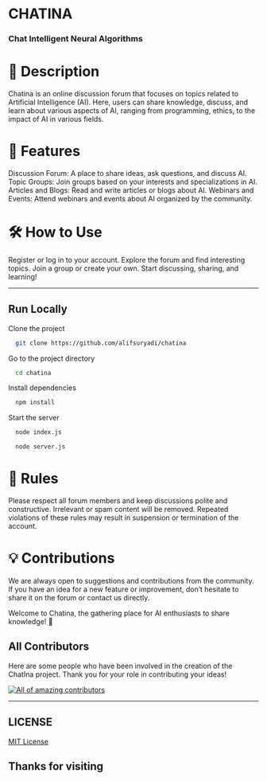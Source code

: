 # CHATINA
### Chat Intelligent Neural Algorithms

# 📖 Description
Chatina is an online discussion forum that focuses on topics related to Artificial Intelligence (AI). Here, users can share knowledge, discuss, and learn about various aspects of AI, ranging from programming, ethics, to the impact of AI in various fields.

# 🚀 Features
Discussion Forum: A place to share ideas, ask questions, and discuss AI.
Topic Groups: Join groups based on your interests and specializations in AI.
Articles and Blogs: Read and write articles or blogs about AI.
Webinars and Events: Attend webinars and events about AI organized by the community.


# 🛠️ How to Use
Register or log in to your account.
Explore the forum and find interesting topics.
Join a group or create your own.
Start discussing, sharing, and learning!


---
## Run Locally

Clone the project

```bash
  git clone https://github.com/alifsuryadi/chatina
```

Go to the project directory

```bash
  cd chatina
```

Install dependencies

```bash
  npm install
```

Start the server

```bash
  node index.js
```

```bash
  node server.js
```


# 📜 Rules
Please respect all forum members and keep discussions polite and constructive.
Irrelevant or spam content will be removed.
Repeated violations of these rules may result in suspension or termination of the account.


# 💡 Contributions
We are always open to suggestions and contributions from the community. If you have an idea for a new feature or improvement, don’t hesitate to share it on the forum or contact us directly.

Welcome to Chatina, the gathering place for AI enthusiasts to share knowledge! 🎉


## All Contributors

Here are some people who have been involved in the creation of the ChatIna project. Thank you for your role in contributing your ideas!

<a href="https://github.com/alifsuryadi/chatina/graphs/contributors">
    <img src="https://contrib.rocks/image?repo=alifsuryadi/chatina" alt="All of amazing contributors">
</a>


---

## LICENSE 
[MIT License](LICENSE)


## Thanks for visiting

